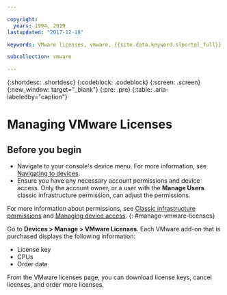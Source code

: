 ```yaml
---

copyright:
  years: 1994, 2019
lastupdated: "2017-12-18"

keywords: VMware licenses, vmware, {{site.data.keyword.slportal_full}}

subcollection: vmware

---
```


{:shortdesc: .shortdesc}
{:codeblock: .codeblock}
{:screen: .screen}
{:new_window: target="_blank"}
{:pre: .pre}
{:table: .aria-labeledby="caption"}

# Managing VMware Licenses

## Before you begin
* Navigate to your console's device menu. For more information, see [Navigating to devices](/docs/infrastructure/image-templates?topic=virtual-servers-navigating-devices).
* Ensure you have any necessary account permissions and device access. Only the account owner, or a user with the **Manage Users** classic infrastructure permission, can adjust the permissions.

For more information about permissions, see [Classic infrastructure permissions](/docs/iam?topic=iam-infrapermission#infrapermission) and [Managing device access](/docs/vsi?topic=virtual-servers-managing-device-access).
{: #manage-vmware-licenses}

Go to **Devices > Manage > VMware Licenses**. Each VMware add-on that is purchased displays the following information:
  * License key
  * CPUs
  * Order date

From the VMware licenses page, you can download license keys, cancel licenses, and order more licenses.
